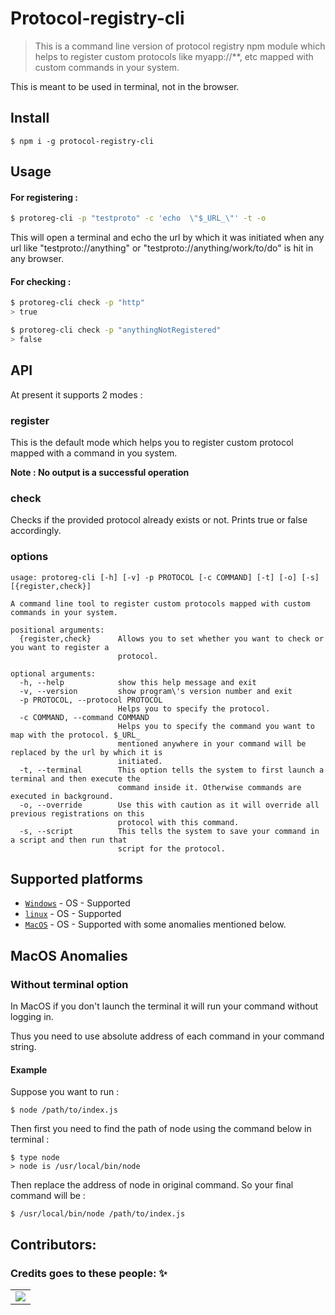 # Protocol-registry-cli
> This is a command line version of protocol registry npm module which helps to register custom protocols like myapp://**, etc mapped with custom commands in your system.

This is meant to be used in terminal, not in the browser.

<!-- <p align="center">
    <br>
	<img alt="Coding" width="500" src="https://user-images.githubusercontent.com/41825906/116656011-96d46080-a9a9-11eb-9107-03b2e58f94a3.gif" />
    <br>
</p> -->

## Install

```
$ npm i -g protocol-registry-cli
```

## Usage

#### For registering :

```bash
$ protoreg-cli -p "testproto" -c 'echo  \"$_URL_\"' -t -o
```

This will open a terminal and  echo the url by which it was initiated when any url like "testproto://anything" or "testproto://anything/work/to/do" is hit in any browser.

#### For checking :

```bash
$ protoreg-cli check -p "http"
> true

$ protoreg-cli check -p "anythingNotRegistered"
> false
```

## API

At present it supports 2 modes :

### register

This is the default mode which helps you to register custom protocol mapped with a command in you system.

**Note : No output is a successful operation**

### check

Checks if the provided protocol already exists or not.
Prints true or false accordingly.

### options

```
usage: protoreg-cli [-h] [-v] -p PROTOCOL [-c COMMAND] [-t] [-o] [-s] [{register,check}]

A command line tool to register custom protocols mapped with custom commands in your system.

positional arguments:
  {register,check}      Allows you to set whether you want to check or you want to register a
                        protocol.

optional arguments:
  -h, --help            show this help message and exit
  -v, --version         show program\'s version number and exit
  -p PROTOCOL, --protocol PROTOCOL
                        Helps you to specify the protocol.
  -c COMMAND, --command COMMAND
                        Helps you to specify the command you want to map with the protocol. $_URL_
                        mentioned anywhere in your command will be replaced by the url by which it is
                        initiated.
  -t, --terminal        This option tells the system to first launch a terminal and then execute the
                        command inside it. Otherwise commands are executed in background.
  -o, --override        Use this with caution as it will override all previous registrations on this
                        protocol with this command.
  -s, --script          This tells the system to save your command in a script and then run that
                        script for the protocol.
```

## Supported platforms

- [`Windows`](https://g.co/kgs/bm4Z4b) - OS - Supported 
- [`linux`](https://g.co/kgs/xXAi4C) - OS - Supported
- [`MacOS`](https://g.co/kgs/k8yG4U) - OS - Supported with some anomalies mentioned below.

## MacOS Anomalies

### Without terminal option

In MacOS if you don't launch the terminal it will run your command without logging in.

Thus you need to use absolute address of each command in your command string.

#### Example

Suppose you want to run :
```
$ node /path/to/index.js
```

Then first you need to find the path of node using the command below in terminal :
```
$ type node
> node is /usr/local/bin/node
```

Then replace the address of node in original command.
So your final command will be :
```
$ /usr/local/bin/node /path/to/index.js
```

## Contributors:

### Credits goes to these people: ✨

<table>
	<tr>
		<td>
            <a href="https://github.com/Shubham-Kumar-2000/protocol-registry-cli/graphs/contributors">
                <img src="https://contrib.rocks/image?repo=Shubham-Kumar-2000/protocol-registry-cli" />
            </a>
		</td>
	</tr>
</table>
